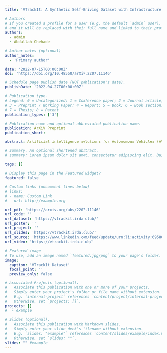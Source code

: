 ```yaml
---
title: 'VTrackIt: A Synthetic Self-Driving Dataset with Infrastructure and Pooled Vehicle Information'

# Authors
# If you created a profile for a user (e.g. the default `admin` user), write the username (folder name) here
# and it will be replaced with their full name and linked to their profile.
authors:
  - admin
  - Abdallah Chehade

# Author notes (optional)
author_notes:
  - 'Primary author'

date: '2022-07-15T00:00:00Z'
doi: 'https://doi.org/10.48550/arXiv.2207.11146'

# Schedule page publish date (NOT publication's date).
publishDate: '2022-04-27T00:00:00Z'

# Publication type.
# Legend: 0 = Uncategorized; 1 = Conference paper; 2 = Journal article;
# 3 = Preprint / Working Paper; 4 = Report; 5 = Book; 6 = Book section;
# 7 = Thesis; 8 = Patent
publication_types: ['3']

# Publication name and optional abbreviated publication name.
publication: ArXiV Preprint
publication_short:

abstract: Artificial intelligence solutions for Autonomous Vehicles (AVs) have been developed using publicly available datasets such as Argoverse, ApolloScape, Level5, and NuScenes. One major limitation of these datasets is the absence of infrastructure and/or pooled vehicle information like lane line type, vehicle speed, traffic signs, and intersections. Such information is necessary and not complementary to eliminating high-risk edge cases. The rapid advancements in Vehicle-to-Infrastructure and Vehicle-to-Vehicle technologies show promise that infrastructure and pooled vehicle information will soon be accessible in near real-time. Taking a leap in the future, we introduce the first comprehensive synthetic dataset with intelligent infrastructure and pooled vehicle information for advancing the next generation of AVs, named VTrackIt. We also introduce the first deep learning model (InfraGAN) for trajectory predictions that considers such information. Our experiments with InfraGAN show that the comprehensive information offered by VTrackIt reduces the number of high-risk edge cases. The VTrackIt dataset is available upon request under the Creative Commons CC BY-NC-SA 4.0 license at http://vtrackit.irda.club. LinkedIn Post [here.](https://www.linkedin.com/feed/update/urn:li:activity:6958081224787603457/)

# Summary. An optional shortened abstract.
# summary: Lorem ipsum dolor sit amet, consectetur adipiscing elit. Duis posuere tellus ac convallis # placerat. Proin tincidunt magna sed ex sollicitudin condimentum.

tags: []

# Display this page in the Featured widget?
featured: false

# Custom links (uncomment lines below)
# links:
# - name: Custom Link
#   url: http://example.org

url_pdf: 'https://arxiv.org/abs/2207.11146'
url_code: ''
url_dataset: 'https://vtrackit.irda.club/'
url_poster: ''
url_project: ''
url_slides: 'https://vtrackit.irda.club/'
url_source: 'https://www.linkedin.com/feed/update/urn:li:activity:6958081224787603457/'
url_video: 'https://vtrackit.irda.club/'

# Featured image
# To use, add an image named `featured.jpg/png` to your page's folder.
image:
  caption: 'VTrackIt Dataset'
  focal_point: ''
  preview_only: false

# Associated Projects (optional).
#   Associate this publication with one or more of your projects.
#   Simply enter your project's folder or file name without extension.
#   E.g. `internal-project` references `content/project/internal-project/index.md`.
#   Otherwise, set `projects: []`.
projects: []
#  - example

# Slides (optional).
#   Associate this publication with Markdown slides.
#   Simply enter your slide deck's filename without extension.
#   E.g. `slides: "example"` references `content/slides/example/index.md`.
#   Otherwise, set `slides: ""`.
slides: "" #example
---
```

